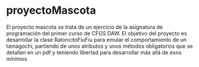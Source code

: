 # proyectoMascota

El proyecto mascota se trata de un ejercicio de la asignatura de programación del primer curso de CFGS DAW. El objetivo del proyecto es desarrollar
la clase RatoncitoFiuFiu para emular el comportamiento de un tamagochi, partiendo de unos atributos y unos métodos obligatorios que se detallan en un pdf
y teniendo libertad para desarrollar más allá de esos mínimos. 
